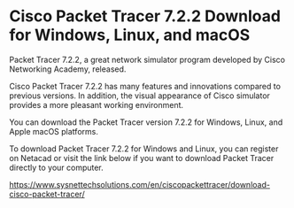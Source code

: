 <h1>Cisco Packet Tracer 7.2.2 Download for Windows, Linux, and macOS</h1>

Packet Tracer 7.2.2, a great network simulator program developed by Cisco Networking Academy, released.

Cisco Packet Tracer 7.2.2 has many features and innovations compared to previous versions. In addition, the visual appearance of Cisco simulator provides a more pleasant working environment.

You can download the Packet Tracer version 7.2.2 for Windows, Linux, and Apple macOS platforms.

To download Packet Tracer 7.2.2 for Windows and Linux, you can register on Netacad or visit the link below if you want to download Packet Tracer directly to your computer.

<a href="https://www.sysnettechsolutions.com/en/ciscopackettracer/download-cisco-packet-tracer/" target="_blank">https://www.sysnettechsolutions.com/en/ciscopackettracer/download-cisco-packet-tracer/</a>
